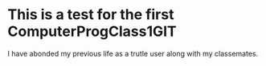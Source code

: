 # This is a test for the first ComputerProgClass1GIT
I have abonded my previous life as a trutle user along with my classemates.
